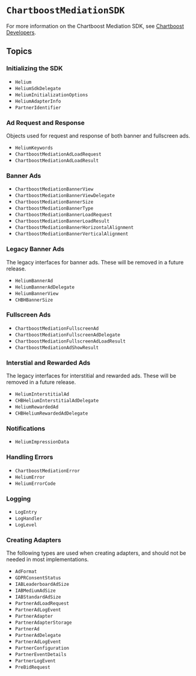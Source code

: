 # ``ChartboostMediationSDK``

For more information on the Chartboost Mediation SDK, see [Chartboost Developers](https://developers.chartboost.com/docs/mediation-ios-get-started).

## Topics

### Initializing the SDK

- ``Helium``
- ``HeliumSdkDelegate``
- ``HeliumInitializationOptions``
- ``HeliumAdapterInfo``
- ``PartnerIdentifier``

### Ad Request and Response

Objects used for request and response of both banner and fullscreen ads.

- ``HeliumKeywords``
- ``ChartboostMediationAdLoadRequest``
- ``ChartboostMediationAdLoadResult``

### Banner Ads

- ``ChartboostMediationBannerView``
- ``ChartboostMediationBannerViewDelegate``
- ``ChartboostMediationBannerSize``
- ``ChartboostMediationBannerType``
- ``ChartboostMediationBannerLoadRequest``
- ``ChartboostMediationBannerLoadResult``
- ``ChartboostMediationBannerHorizontalAlignment``
- ``ChartboostMediationBannerVerticalAlignment``

### Legacy Banner Ads

The legacy interfaces for banner ads. These will be removed in a future release.

- ``HeliumBannerAd``
- ``HeliumBannerAdDelegate``
- ``HeliumBannerView``
- ``CHBHBannerSize``

### Fullscreen Ads

- ``ChartboostMediationFullscreenAd``
- ``ChartboostMediationFullscreenAdDelegate``
- ``ChartboostMediationFullscreenAdLoadResult``
- ``ChartboostMediationAdShowResult``

### Interstial and Rewarded Ads

The legacy interfaces for interstitial and rewarded ads. These will be removed in a future release.

- ``HeliumInterstitialAd``
- ``CHBHeliumInterstitialAdDelegate``
- ``HeliumRewardedAd``
- ``CHBHeliumRewardedAdDelegate``

### Notifications

- ``HeliumImpressionData``

### Handling Errors

- ``ChartboostMediationError``
- ``HeliumError``
- ``HeliumErrorCode``

### Logging

- ``LogEntry``
- ``LogHandler``
- ``LogLevel``

### Creating Adapters

The following types are used when creating adapters, and should not be needed in most implementations.

- ``AdFormat``
- ``GDPRConsentStatus``
- ``IABLeaderboardAdSize``
- ``IABMediumAdSize``
- ``IABStandardAdSize``
- ``PartnerAdLoadRequest``
- ``PartnerAdLogEvent``
- ``PartnerAdapter``
- ``PartnerAdapterStorage``
- ``PartnerAd``
- ``PartnerAdDelegate``
- ``PartnerAdLogEvent``
- ``PartnerConfiguration``
- ``PartnerEventDetails``
- ``PartnerLogEvent``
- ``PreBidRequest``
